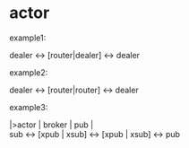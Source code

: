 actor
=====
example1:

dealer <-> [router|dealer] <-> dealer

example2:

dealer <-> [router|router] <-> dealer

example3:

|>actor         |      broker     |  pub  |  
 sub <-> [xpub | xsub] <-> [xpub | xsub] <-> pub

